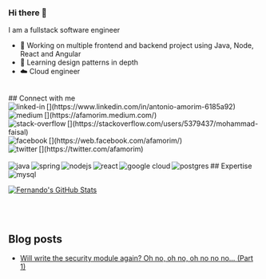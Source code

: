 ### Hi there 👋
I am a fullstack software engineer
- 🔭 Working on multiple frontend and backend project using Java, Node, React and Angular
- 🌱 Learning design patterns in depth
- ☁️ Cloud engineer
<br>
## Connect with me <br>
[<img align="left" alt="linked-in" src="https://img.shields.io/badge/linkedin-%230077B5.svg?&style=for-the-badge&logo=linkedin&logoColor=white" />](https://www.linkedin.com/in/antonio-amorim-6185a92)<br>
[<img align="left" alt="medium" src="https://img.shields.io/badge/medium-%2312100E.svg?&style=for-the-badge&logo=medium&logoColor=white" />](https://afamorim.medium.com/)<br>
[<img align="left" alt="stack-overflow" src="https://img.shields.io/badge/stack%20overflow-FE7A16?logo=stack-overflow&logoColor=white&style=for-the-badge" />](https://stackoverflow.com/users/5379437/mohammad-faisal)<br>
[<img align="left" alt="facebook" src="https://img.shields.io/badge/facebook-%231877F2.svg?&style=for-the-badge&logo=facebook&logoColor=white" />](https://web.facebook.com/afamorim/)<br>
[<img align="left" alt="twitter" src="https://img.shields.io/badge/twitter-%231DA1F2.svg?&style=for-the-badge&logo=twitter&logoColor=white" />](https://twitter.com/afamorim)
<br>
<br>
## Expertise
<img align="left" alt="java" src="https://img.shields.io/badge/java%20-%2320232a.svg?&style=for-the-badge&logo=java&logoColor=%2361DAFB" />
<img align="left" alt="spring" src="https://img.shields.io/badge/spring%20-%236DB33F.svg?&style=for-the-badge&logo=spring&logoColor=white" />
<img align="left" alt="nodejs" src="https://img.shields.io/badge/node.js%20-%2343853D.svg?&style=for-the-badge&logo=node.js&logoColor=white" />
<img align="left" alt="react" src="https://img.shields.io/badge/react%20-%2320232a.svg?&style=for-the-badge&logo=react&logoColor=%2361DAFB" />
<img align="left" alt="google cloud" src="https://img.shields.io/badge/Google%20Cloud-%23232F3E?logo=google-cloud&logoColor=blue&style=for-the-badge" />
<img align="left" alt="postgres" src="https://img.shields.io/badge/postgres-%23316192.svg?&style=for-the-badge&logo=postgresql&logoColor=white" />
<img align="left" alt="mysql" src="https://img.shields.io/badge/mysql-%23316192.svg?&style=for-the-badge&logo=mysql&logoColor=red" />
<br>
<br>

[![Fernando's GitHub Stats](https://github-readme-stats.vercel.app/api?username=afamorim&show_icons=true)](https://github.com/afamorim)

<br>
<br>

## Blog posts
<!-- BLOG-POST-LIST:START -->
- [Will write the security module again? Oh no, oh no, oh no no no… (Part 1)](https://afamorim.medium.com/will-write-the-security-module-again-oh-no-oh-no-oh-no-no-no-part-1-788c490845d0?source=rss-6b2b3500d2ce------2)
<!-- BLOG-POST-LIST:END -->
